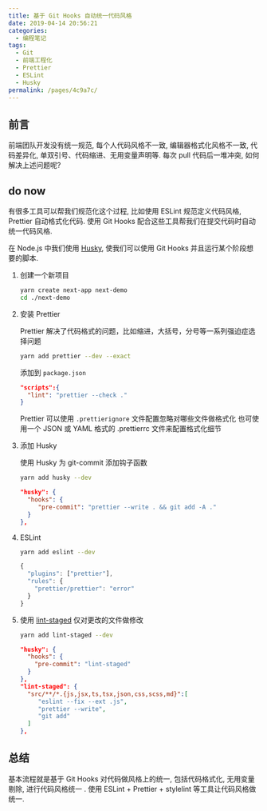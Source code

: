 ```yaml
---
title: 基于 Git Hooks 自动统一代码风格
date: 2019-04-14 20:56:21
categories:
  - 编程笔记
tags:
  - Git
  - 前端工程化
  - Prettier
  - ESLint
  - Husky
permalink: /pages/4c9a7c/
---
```


## 前言

前端团队开发没有统一规范, 每个人代码风格不一致, 编辑器格式化风格不一致, 代码差异化, 单双引号、代码缩进、无用变量声明等. 每次 pull 代码后一堆冲突, 如何解决上述问题呢?

## do now

有很多工具可以帮我们规范化这个过程, 比如使用 ESLint 规范定义代码风格, Prettier 自动格式化代码. 使用 Git Hooks 配合这些工具帮我们在提交代码时自动统一代码风格.

在 Node.js 中我们使用 [Husky](https://github.com/typicode/husky), 使我们可以使用 Git Hooks 并且运行某个阶段想要的脚本.

1. 创建一个新项目

   ```bash
   yarn create next-app next-demo
   cd ./next-demo
   ```

2. 安装 Prettier

   Prettier 解决了代码格式的问题，比如缩进，大括号，分号等一系列强迫症选择问题

   ```bash
   yarn add prettier --dev --exact
   ```

   添加到 `package.json`

   ```json:title=package.json
   "scripts":{
     "lint": "prettier --check ."
   }
   ```

   Prettier 可以使用 `.prettierignore` 文件配置忽略对哪些文件做格式化
   也可使用一个 JSON 或 YAML 格式的 .prettierrc 文件来配置格式化细节

3. 添加 Husky

   使用 Husky 为 git-commit 添加钩子函数

   ```bash
   yarn add husky --dev
   ```

   ```json:title=package.json
   "husky": {
     "hooks": {
        "pre-commit": "prettier --write . && git add -A ."
     }
   },
   ```

4. ESLint

   ```bash
   yarn add eslint --dev
   ```

   ```json:title=.eslintrc.js
   {
     "plugins": ["prettier"],
     "rules": {
       "prettier/prettier": "error"
     }
   }
   ```

5. 使用 [lint-staged](https://github.com/okonet/lint-staged) 仅对更改的文件做修改

   ```bash
   yarn add lint-staged --dev
   ```

   ```json:title=package.json
   "husky": {
     "hooks": {
       "pre-commit": "lint-staged"
     }
   },
   "lint-staged": {
     "src/**/*.{js,jsx,ts,tsx,json,css,scss,md}":[
        "eslint --fix --ext .js",
        "prettier --write",
        "git add"
     ]
   },
   ```

## 总结

基本流程就是基于 Git Hooks 对代码做风格上的统一, 包括代码格式化, 无用变量剔除, 进行代码风格统一 . 使用 ESLint + Prettier + stylelint 等工具让代码风格做统一.
